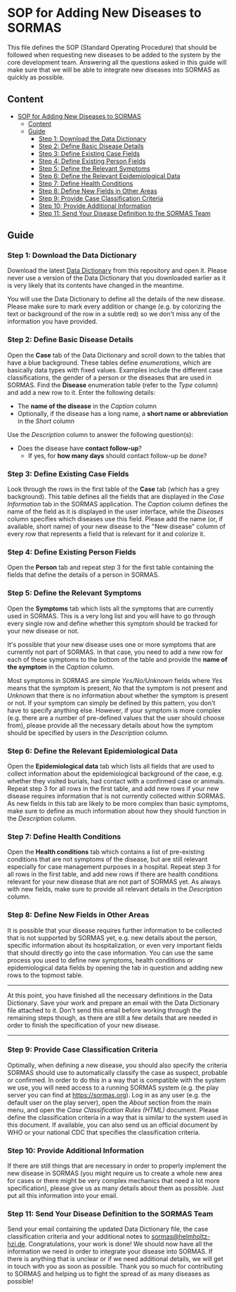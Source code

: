 # SOP for Adding New Diseases to SORMAS

This file defines the SOP (Standard Operating Procedure) that should be followed when requesting new diseases to be added to the system by the core development team. Answering all the questions asked in this guide will make sure that we will be able to integrate new diseases into SORMAS as quickly as possible.

## Content
- [SOP for Adding New Diseases to SORMAS](#sop-for-adding-new-diseases-to-sormas)
  - [Content](#content)
  - [Guide](#guide)
    - [Step 1: Download the Data Dictionary](#step-1-download-the-data-dictionary)
    - [Step 2: Define Basic Disease Details](#step-2-define-basic-disease-details)
    - [Step 3: Define Existing Case Fields](#step-3-define-existing-case-fields)
    - [Step 4: Define Existing Person Fields](#step-4-define-existing-person-fields)
    - [Step 5: Define the Relevant Symptoms](#step-5-define-the-relevant-symptoms)
    - [Step 6: Define the Relevant Epidemiological Data](#step-6-define-the-relevant-epidemiological-data)
    - [Step 7: Define Health Conditions](#step-7-define-health-conditions)
    - [Step 8: Define New Fields in Other Areas](#step-8-define-new-fields-in-other-areas)
    - [Step 9: Provide Case Classification Criteria](#step-9-provide-case-classification-criteria)
    - [Step 10: Provide Additional Information](#step-10-provide-additional-information)
    - [Step 11: Send Your Disease Definition to the SORMAS Team](#step-11-send-your-disease-definition-to-the-sormas-team)

## Guide

### Step 1: Download the Data Dictionary

Download the latest [Data Dictionary](https://github.com/hzi-braunschweig/SORMAS-Project/raw/development/sormas-api/src/main/resources/doc/SORMAS_Data_Dictionary.xlsx) from this repository and open it. Please never use a version of the Data Dictionary that you downloaded earlier as it is very likely that its contents have changed in the meantime.

You will use the Data Dictionary to define all the details of the new disease. Please make sure to mark every addition or change (e.g. by colorizing the text or background of the row in a subtle red) so we don't miss any of the information you have provided.

### Step 2: Define Basic Disease Details

Open the **Case** tab of the Data Dictionary and scroll down to the tables that have a blue background. These tables define *enumerations*, which are basically data types with fixed values.
Examples include the different case classifications, the gender of a person or the diseases that are used in SORMAS. Find the **Disease** enumeration table (refer to the *Type* column) and add a new row to it. Enter the following details:

* The **name of the disease** in the *Caption* column
* Optionally, if the disease has a long name, a **short name or abbreviation** in the *Short* column

Use the *Description* column to answer the following question(s):

* Does the disease have **contact follow-up**?
  * If yes, for **how many days** should contact follow-up be done?

### Step 3: Define Existing Case Fields

Look through the rows in the first table of the **Case** tab (which has a grey background). This table defines all the fields that are displayed in the *Case Information* tab in the SORMAS application.
The *Caption* column defines the name of the field as it is displayed in the user interface, while the *Diseases* column specifies which diseases use this field. Please add the name (or, if available, short name) of your new disease to the "New disease" column of every row that represents a field that is relevant for it and colorize it.

### Step 4: Define Existing Person Fields
Open the **Person** tab and repeat step 3 for the first table containing the fields that define the details of a person in SORMAS.

### Step 5: Define the Relevant Symptoms
Open the **Symptoms** tab which lists all the symptoms that are currently used in SORMAS. This is a very long list and you will have to go through every single row and define whether this symptom should be tracked for your new disease or not.

It's possible that your new disease uses one or more symptoms that are currently not part of SORMAS. In that case, you need to add a new row for each of these symptoms to the bottom of the table and provide the **name of the symptom** in the *Caption* column.

Most symptoms in SORMAS are simple *Yes/No/Unknown* fields where *Yes* means that the symptom is present, *No* that the symptom is not present and *Unknown* that there is no information about whether the symptom is present or not. If your symptom can simply be defined by this pattern, you don't have to specify anything else.
However, if your symptom is more complex (e.g. there are a number of pre-defined values that the user should choose from), please provide all the necessary details about how the symptom should be specified by users in the *Description* column.

### Step 6: Define the Relevant Epidemiological Data

Open the **Epidemiological data** tab which lists all fields that are used to collect information about the epidemiological background of the case, e.g. whether they visited burials, had contact with a confirmed case or animals. Repeat step 3 for all rows in the first table, and add new rows if your new disease requires information that is not currently collected within SORMAS.
As new fields in this tab are likely to be more complex than basic symptoms, make sure to define as much information about how they should function in the *Description* column.

### Step 7: Define Health Conditions
Open the **Health conditions** tab which contains a list of pre-existing conditions that are not symptoms of the disease, but are still relevant especially for case management purposes in a hospital. Repeat step 3 for all rows in the first table, and add new rows if there are health conditions relevant for your new disease that are not part of SORMAS yet.
As always with new fields, make sure to provide all relevant details in the *Description* column.

### Step 8: Define New Fields in Other Areas
It is possible that your disease requires further information to be collected that is not supported by SORMAS yet, e.g. new details about the person, specific information about its hospitalization, or even very important fields that should directly go into the case information.
You can use the same process you used to define new symptoms, health conditions or epidemiological data fields by opening the tab in question and adding new rows to the topmost table.

---

At this point, you have finished all the necessary definitions in the Data Dictionary. Save your work and prepare an email with the Data Dictionary file attached to it. Don't send this email before working through the remaining steps though, as there are still a few details that are needed in order to finish the specification of your new disease.

---

### Step 9: Provide Case Classification Criteria
Optimally, when defining a new disease, you should also specify the criteria SORMAS should use to automatically classify the case as suspect, probable or confirmed. In order to do this in a way that is compatible with the system we use, you will need access to a running SORMAS system (e.g. the play server you can find at <https://sormas.org>).
Log in as any user (e.g. the default user on the play server), open the *About* section from the main menu, and open the *Case Classification Rules (HTML)* document. Please define the classification criteria in a way that is similar to the system used in this document. If available, you can also send us an official document by WHO or your national CDC that specifies the classification criteria.

### Step 10: Provide Additional Information
If there are still things that are necessary in order to properly implement the new disease in SORMAS (you might require us to create a whole new area for cases or there might be very complex mechanics that need a lot more specification), please give us as many details about them as possible. Just put all this information into your email.

### Step 11: Send Your Disease Definition to the SORMAS Team
Send your email containing the updated Data Dictionary file, the case classification criteria and your additional notes to sormas@helmholtz-hzi.de. Congratulations, your work is done! We should now have all the information we need in order to integrate your disease into SORMAS.
If there is anything that is unclear or if we need additional details, we will get in touch with you as soon as possible. Thank you so much for contributing to SORMAS and helping us to fight the spread of as many diseases as possible!
